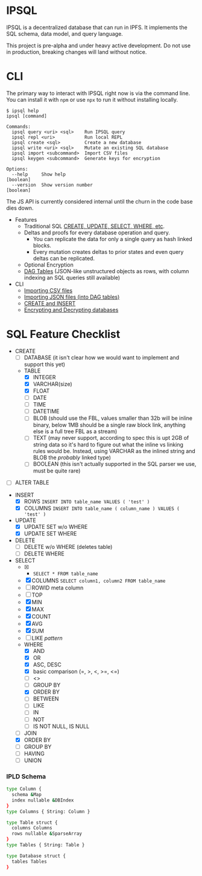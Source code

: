 # IPSQL

IPSQL is a decentralized database that can run in IPFS. It implements the SQL schema, data model,
and query language.

This project is pre-alpha and under heavy active development. Do not use in production, breaking
changes will land without notice.

# CLI

The primary way to interact with IPSQL right now is via the command line. You can install it with
`npm` or use `npx` to run it without installing locally.

```
$ ipsql help
ipsql [command]

Commands:
  ipsql query <uri> <sql>    Run IPSQL query
  ipsql repl <uri>           Run local REPL
  ipsql create <sql>         Create a new database
  ipsql write <uri> <sql>    Mutate an existing SQL database
  ipsql import <subcommand>  Import CSV files
  ipsql keygen <subcommand>  Generate keys for encryption

Options:
  --help     Show help                                                 [boolean]
  --version  Show version number                                       [boolean]
```

The JS API is currently considered internal until the churn in the code base dies down.

* Features
  * Traditional SQL [CREATE, UPDATE, SELECT, WHERE, etc](#sql-feature-checklist).
  * Deltas and proofs for every database operation and query.
    * You can replicate the data for only a single query as hash linked blocks.
    * Every mutation creates deltas to prior states and even query deltas can
      be replicated.
  * Optional Encryption
  * [DAG Tables](./doc/dag-tables.md) (JSON-like unstructured objects as rows, with column indexing an SQL queries still available)
* CLI
  * [Importing CSV files](./doc/importing-csv.md)
  * [Importing JSON files (into DAG tables)](./doc/importing-json.md)
  * [CREATE and INSERT](./doc/create-and-insert.md)
  * [Encrypting and Decrypting databases](./doc/encryption.md)

# SQL Feature Checklist

- CREATE
  - [ ] DATABASE (it isn't clear how we would want to implement and support this yet)
  - TABLE
    - [x] INTEGER
    - [x] VARCHAR(size)
    - [x] FLOAT
    - [ ] DATE
    - [ ] TIME
    - [ ] DATETIME
    - [ ] BLOB (should use the FBL, values smaller than 32b will be inline binary, below 1MB should
                be a single raw block link, anything else is a full tree FBL as a stream)
    - [ ] TEXT (may never support, according to spec this is upt 2GB of string data so it's hard
                to figure out what the inline vs linking rules would be. Instead, using VARCHAR
                as the inlined string and BLOB the *probably* linked type)
    - [ ] BOOLEAN (this isn't actually supported in the SQL parser we use, must be quite rare)
- [ ] ALTER TABLE
- INSERT
  - [x] ROWS `INSERT INTO table_name VALUES ( 'test' )`
  - [x] COLUMNS `INSERT INTO table_name ( column_name ) VALUES ( 'test' )`
- UPDATE
  - [x] UPDATE SET w/o WHERE
  - [x] UPDATE SET WHERE
- DELETE
  - [ ] DELETE w/o WHERE (deletes table)
  - [ ] DELETE WHERE
- SELECT
  - [x] * `SELECT * FROM table_name`
  - [x] COLUMNS `SELECT column1, column2 FROM table_name`
  - [ ] ROWID meta column
  - [ ] TOP
  - [x] MIN
  - [x] MAX
  - [x] COUNT
  - [x] AVG
  - [x] SUM
  - [ ] LIKE *pattern*
  - WHERE
    - [x] AND
    - [x] OR
    - [x] ASC, DESC
    - [x] basic comparison (=, >, <, >=, <=)
    - [ ] <>
    - [ ] GROUP BY
    - [x] ORDER BY
    - [ ] BETWEEN
    - [ ] LIKE
    - [ ] IN
    - [ ] NOT
    - [ ] IS NOT NULL, IS NULL
  - [ ] JOIN
  - [x] ORDER BY
  - [ ] GROUP BY
  - [ ] HAVING
  - [ ] UNION

### IPLD Schema

```sh
type Column {
  schema &Map
  index nullable &DBIndex
}
type Columns { String: Column }

type Table struct {
  columns Columns
  rows nullable &SparseArray
}
type Tables { String: Table }

type Database struct {
  tables Tables
}
```
